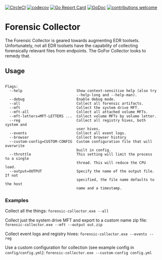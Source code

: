 [![CircleCI](https://circleci.com/gh/AlecRandazzo/Windows-Collector.svg?style=svg)](https://circleci.com/gh/AlecRandazzo/Windows-Collector) [![codecov](https://codecov.io/gh/AlecRandazzo/Windows-Collector/branch/master/graph/badge.svg)](https://codecov.io/gh/AlecRandazzo/Windows-Collector) [![Go Report Card](https://goreportcard.com/badge/github.com/AlecRandazzo/Windows-Collector)](https://goreportcard.com/report/github.com/AlecRandazzo/Windows-Collector) [![GoDoc](https://godoc.org/github.com/AlecRandazzo/GoFor/pkg/gofor?status.png)](https://godoc.org/github.com/AlecRandazzo/Windows-Collector) [![contributions welcome](https://img.shields.io/badge/contributions-welcome-brightgreen.svg?style=flat)](https://github.com/AlecRandazzo/Windows-Collector/issues)

# Forensic Collector
The Forensic Collector is geared towards augmenting EDR toolsets. Unfortunately, not all EDR toolsets have the capability of collecting forensically relevant files from endpoints. The GoFor Collector looks to remedy that.

## Usage

```usage: forensic-collector.exe [<flags>]
   
Flags:
  --help                         Show context-sensitive help (also try
                                 --help-long and --help-man).
  --debug                        Enable debug mode.
  --all                          Collect all forensic artifacts.
  --mft                          Collect the system drive MFT.
  --mft-all                      Collect all attached volume MFTs.
  --mft-letters=MFT-LETTERS ...  Collect volume MFTs by volume letter.
  --reg                          Collect all registry hives, both system and
                                 user hives.
  --events                       Collect all event logs.
  --browser                      Collect browser history
  --custom-config=CUSTOM-CONFIG  Custom configuration file that will overwrite
                                 built in config.
  --throttle                     This setting will limit the process to a single
                                 thread. This will reduce the CPU load.
  --output=OUTPUT                Specify the name of the output file. If not
                                 specified, the file name defaults to the host
                                 name and a timestamp.
```

### Examples

Collect all the things: `forensic-collector.exe --all`

Collect just the system drive MFT and export to a custom name zip file: `forensic-collector.exe --mft --output out.zip`

Collect event logs and registry hives: `forensic-collector.exe --events --reg`

Use a custom configuration for collection (see example config in `config/config.yml`): `forensic-collector.exe --custom-config config.yml`